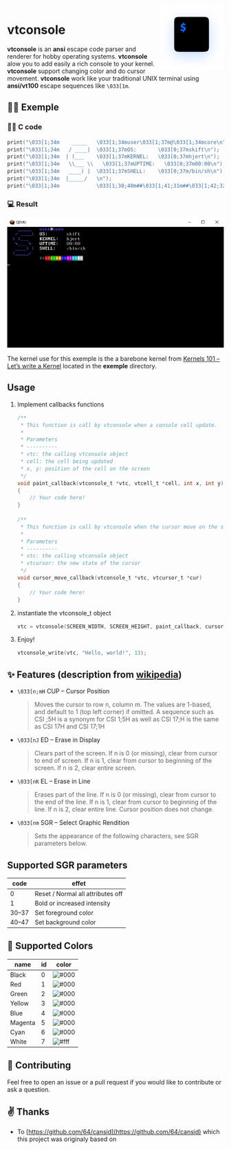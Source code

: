 <img align="right" width="150" height="150" src="assets/logo.png">

# vtconsole
**vtconsole** is an **ansi** escape code parser and renderer for hobby operating systems.
**vtconsole** alow you to add easily a rich console to your kernel.
**vtconsole** support changing color and do cursor movement.
**vtconsole** work like your traditional UNIX terminal using **ansi/vt100** escape sequences like `\033[1m`.
## 👨‍🏫 Exemple

### 👨‍💻 C code
```c
print("\033[1;34m    _____   \033[1;34muser\033[1;37m@\033[1;34mcore\n");
print("\033[1;34m   / ____|  \033[1;37mOS:       \033[0;37mskift\n");
print("\033[1;34m  | (___    \033[1;37mKERNEL:   \033[0;37mhjert\n");
print("\033[1;34m   \\___ \\   \033[1;37mUPTIME:   \033[0;37m00:00\n");
print("\033[1;34m   ____) |  \033[1;37mSHELL:    \033[0;37m/bin/sh\n");
print("\033[1;34m  |_____/   \n");
print("\033[1;34m            \033[1;30;40m##\033[1;41;31m##\033[1;42;32m##\033[1;43;33m##\033[1;44;34m##\033[1;45;35m##\033[1;46;36m##\033[1;47;37m##\033[0m\n");
```

### 💻 Result
![](assets/preview.png)

The kernel use for this exemple is the a barebone kernel from [Kernels 101 –
Let’s write a Kernel](https://arjunsreedharan.org/post/82710718100/kernels-101-lets-write-a-kernel) located in the **exemple** directory.

## Usage
 1. Implement callbacks functions
    ```c
    /**
     * This function is call by vtconsole when a console cell update.
     * 
     * Parameters
     * ----------
     * vtc: the calling vtconsole object
     * cell: the cell being updated
     * x, y: position of the cell on the screen
     */
    void paint_callback(vtconsole_t *vtc, vtcell_t *cell, int x, int y)
    {
        // Your code here!
    }

    /**
     * This function is call by vtconsole when the cursor move on the screen. 
     * 
     * Parameters
     * ----------
     * vtc: the calling vtconsole object
     * vtcursor: the new state of the cursor
     */
    void cursor_move_callback(vtconsole_t *vtc, vtcursor_t *cur)
    {
        // Your code here!
    }
    ```
 2. instantiate the vtconsole_t object
    ```c
    vtc = vtconsole(SCREEN_WIDTH, SCREEN_HEIGHT, paint_callback, cursor_move_callback);
    ```
 3. Enjoy!
    ```c
    vtconsole_write(vtc, "Hello, world!", 13);
    ```
 

## ✨ Features (description from [wikipedia](https://en.wikipedia.org/wiki/ANSI_escape_code))

- `\033[n;mH` CUP – Cursor Position
  >Moves the cursor to row n, column m. The values are 1-based, and default to 1 (top left corner) if omitted. A sequence such as CSI ;5H is a synonym for CSI 1;5H as well as CSI 17;H is the same as CSI 17H and CSI 17;1H
- `\033[nJ` ED – Erase in Display
    > Clears part of the screen. If n is 0 (or missing), clear from cursor to end of screen. If n is 1, clear from cursor to beginning of the screen. If n is 2, clear entire screen.
- `\033[nK` EL – Erase in Line
    > Erases part of the line. If n is 0 (or missing), clear from cursor to the end of the line. If n is 1, clear from cursor to beginning of the line. If n is 2, clear entire line. Cursor position does not change.
- `\033[nm` SGR – Select Graphic Rendition
    > Sets the appearance of the following characters, see SGR parameters below.

## Supported SGR parameters

| code  | effet                             |
| ----- | --------------------------------- |
| 0     | Reset / Normal	all attributes off |
| 1     | Bold or increased intensity       |
| 30–37 | Set foreground color              |
| 40–47 | Set background color              |

## 🎨 Supported Colors

| name    | id  | color                                              |
| ------- | --- | -------------------------------------------------- |
| Black   | 0   | ![#000](https://placehold.it/15/000/000000?text=+) |
| Red     | 1   | ![#000](https://placehold.it/15/f00/000000?text=+) |
| Green   | 2   | ![#000](https://placehold.it/15/0f0/000000?text=+) |
| Yellow  | 3   | ![#000](https://placehold.it/15/ff0/000000?text=+) |
| Blue    | 4   | ![#000](https://placehold.it/15/00f/000000?text=+) |
| Magenta | 5   | ![#000](https://placehold.it/15/f0f/000000?text=+) |
| Cyan    | 6   | ![#000](https://placehold.it/15/0ff/000000?text=+) |
| White   | 7   | ![#fff](https://placehold.it/15/fff/000000?text=+) |

## 👐 Contributing
Feel free to open an issue or a pull request if you would like to contribute or ask a question.

## ✌ Thanks

- To [https://github.com/64/cansid](https://github.com/64/cansid) which this project was originaly based on
